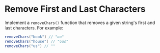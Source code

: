 # Remove First and Last Characters

Implement a `removeChars()` function that removes a given string's first and last characters. For example:

```java
removeChars("book") // "oo"
removeChars("house") // "ous"
removeChars("us") // ""
```
